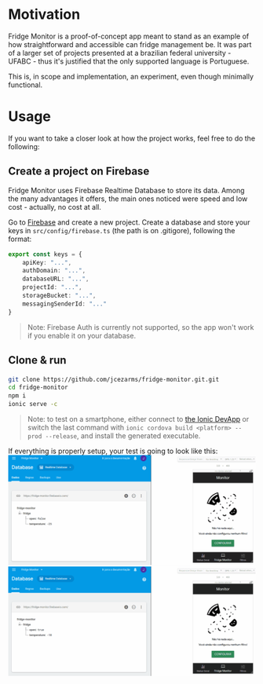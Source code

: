 # Motivation
Fridge Monitor is a proof-of-concept app meant to stand as an example of how straightforward and accessible can fridge management be. It was part of a larger set of projects presented at a brazilian federal university - UFABC - thus it's justified that the only supported language is Portuguese.

This is, in scope and implementation, an experiment, even though minimally functional.

# Usage
If you want to take a closer look at how the project works, feel free to do the following:

## Create a project on Firebase
Fridge Monitor uses Firebase Realtime Database to store its data. Among the many advantages it offers, the main ones noticed were speed and low cost - actually, no cost at all.

Go to [Firebase](https://firebase.google.com/) and create a new project. Create a database and store your keys in ``src/config/firebase.ts`` (the path is on .gitigore), following the format:
```typescript
export const keys = {
    apiKey: "...",
    authDomain: "...",
    databaseURL: "...",
    projectId: "...",
    storageBucket: "...",
    messagingSenderId: "..."
}
```
> Note: Firebase Auth is currently not supported, so the app won't work if you enable it on your database.

## Clone & run
```bash
git clone https://github.com/jcezarms/fridge-monitor.git.git
cd fridge-monitor
npm i
ionic serve -c
```
> Note: to test on a smartphone, either connect to [the Ionic DevApp](https://ionicframework.com/docs/pro/devapp/) or switch the last command with ``ionic cordova build <platform> --prod --release``, and install the generated executable.

If everything is properly setup, your test is going to look like this:
![Status changes interaction](docs/status-changes.gif)
![Status changes interaction](docs/item-manipulation.gif)